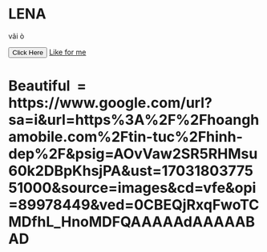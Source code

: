 <h1> LENA </h1>
<p> vãi ò </p>
<button> Click Here </button>
<a href = "https://www.messenger.com/t/10013939365313562">Like for me</a>
<h1> Beautiful <img> <src> = https://www.google.com/url?sa=i&url=https%3A%2F%2Fhoanghamobile.com%2Ftin-tuc%2Fhinh-dep%2F&psig=AOvVaw2SR5RHMsu60k2DBpKhsjPA&ust=1703180377551000&source=images&cd=vfe&opi=89978449&ved=0CBEQjRxqFwoTCMDfhL_HnoMDFQAAAAAdAAAAABAD </h1>
